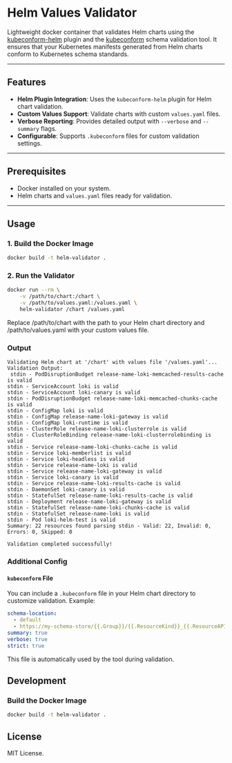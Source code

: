 # Helm Values Validator

Lightweight docker container that validates Helm charts using the [kubeconform-helm](https://github.com/jtyr/kubeconform-helm) plugin and the [kubeconform](https://github.com/yannh/kubeconform) schema validation tool. It ensures that your Kubernetes manifests generated from Helm charts conform to Kubernetes schema standards.

---

## Features
- **Helm Plugin Integration**: Uses the `kubeconform-helm` plugin for  Helm chart validation.
- **Custom Values Support**: Validate charts with custom `values.yaml` files.
- **Verbose Reporting**: Provides detailed output with `--verbose` and `--summary` flags.
- **Configurable**: Supports `.kubeconform` files for custom validation settings.

---

## Prerequisites
- Docker installed on your system.
- Helm charts and `values.yaml` files ready for validation.

---

## Usage

### 1. Build the Docker Image
```bash
docker build -t helm-validator .
```

### 2. Run the Validator

```bash
docker run --rm \
    -v /path/to/chart:/chart \
    -v /path/to/values.yaml:/values.yaml \
    helm-validator /chart /values.yaml
```

Replace /path/to/chart with the path to your Helm chart directory and /path/to/values.yaml with your custom values file.

### Output

```
Validating Helm chart at '/chart' with values file '/values.yaml'...
Validation Output:
 stdin - PodDisruptionBudget release-name-loki-memcached-results-cache is valid
stdin - ServiceAccount loki is valid
stdin - ServiceAccount loki-canary is valid
stdin - PodDisruptionBudget release-name-loki-memcached-chunks-cache is valid
stdin - ConfigMap loki is valid
stdin - ConfigMap release-name-loki-gateway is valid
stdin - ConfigMap loki-runtime is valid
stdin - ClusterRole release-name-loki-clusterrole is valid
stdin - ClusterRoleBinding release-name-loki-clusterrolebinding is valid
stdin - Service release-name-loki-chunks-cache is valid
stdin - Service loki-memberlist is valid
stdin - Service loki-headless is valid
stdin - Service release-name-loki is valid
stdin - Service release-name-loki-gateway is valid
stdin - Service loki-canary is valid
stdin - Service release-name-loki-results-cache is valid
stdin - DaemonSet loki-canary is valid
stdin - StatefulSet release-name-loki-results-cache is valid
stdin - Deployment release-name-loki-gateway is valid
stdin - StatefulSet release-name-loki-chunks-cache is valid
stdin - StatefulSet release-name-loki is valid
stdin - Pod loki-helm-test is valid
Summary: 22 resources found parsing stdin - Valid: 22, Invalid: 0, Errors: 0, Skipped: 0

Validation completed successfully!
```

### Additional Config
#### `kubeconform` File
You can include a `.kubeconform` file in your Helm chart directory to customize validation. Example:
```yaml
schema-location:
  - default
  - https://my-schema-store/{{.Group}}/{{.ResourceKind}}_{{.ResourceAPIVersion}}.json
summary: true
verbose: true
strict: true
```
This file is automatically used by the tool during validation.

## Development
### Build the Docker Image
```bash
docker build -t helm-validator .
```

## License
MIT License.

